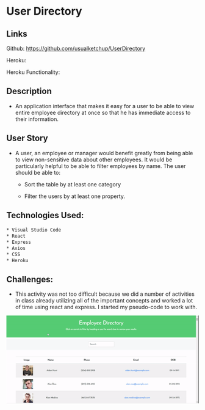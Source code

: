 # User Directory

## Links

Github: https://github.com/usualketchup/UserDirectory

Heroku: 

Heroku Functionality: 

## Description

* An application interface that makes it easy for a user to be able to view entire employee directory at once so that he has immediate access to their information. 

## User Story

* A user, an employee or manager would benefit greatly from being able to view non-sensitive data about other employees. It would be particularly helpful to be able to filter employees by name. The user should be able to:

  * Sort the table by at least one category

  * Filter the users by at least one property.

## Technologies Used:

    * Visual Studio Code
    * React
    * Express
    * Axios
    * CSS
    * Heroku

## Challenges:

* This activity was not too difficult because we did a number of activities in class already utilizing all of the important concepts and worked a lot of time using react and express. I started my pseudo-code to work with.  

![image](images/userdirectory.gif)